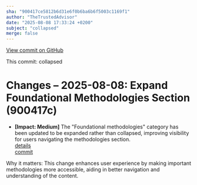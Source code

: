 ```yaml
---
sha: "900417ce5812b6d31e6f0b6ba6b6f5003c1169f1"
author: "TheTrustedAdvisor"
date: "2025-08-08 17:33:24 +0200"
subject: "collapsed"
merge: false
---
```


[View commit on GitHub](https://github.com/TheTrustedAdvisor/FabricAdoptionFramework/commit/900417ce5812b6d31e6f0b6ba6b6f5003c1169f1)

This commit: collapsed

# Changes – 2025-08-08: Expand Foundational Methodologies Section (900417c)

- **[Impact: Medium]** The "Foundational methodologies" category has been updated to be expanded rather than collapsed, improving visibility for users navigating the methodologies section.  
   [details](/docs/about/changes/2025-08-08-foundational-methodologies-update)  
   [commit](https://github.com/TheTrustedAdvisor/FabricAdoptionFramework/commit/900417ce5812b6d31e6f0b6ba6b6f5003c1169f1)  

Why it matters: This change enhances user experience by making important methodologies more accessible, aiding in better navigation and understanding of the content.
